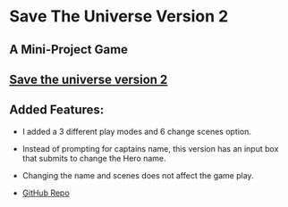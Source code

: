 # Save The Universe Version 2

## A Mini-Project Game

## [Save the universe version 2](https://save-the-universe-wk5-mini-project-version2.msoro.repl.co/)

## Added Features:

- I added a 3 different play modes and 6 change scenes option.
- Instead of prompting for captains name, this version has an input box that submits to change the Hero name.
- Changing the name and scenes does not affect the game play.

- [GitHub Repo](https://github.com/m-soro/Save_The_Universe_Version_2)

